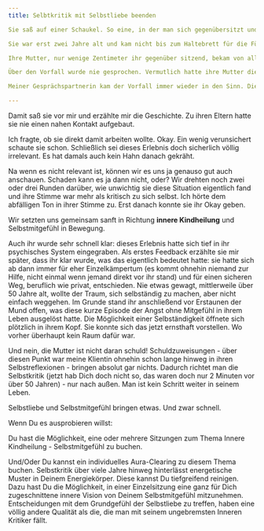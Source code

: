 ```yaml
---
title: Selbtkritik mit Selbstliebe beenden

Sie saß auf einer Schaukel. So eine, in der man sich gegenübersitzt und zu mehreren schaukeln konnte. Ihre Mutter hatte sie sich gegenüber gesetzt. Auf ihrer Seite saß sie allein und ihre Mutter gegenüber begann zu schaukeln. Die Mutter achtete nicht weiter auf die Kleine, sondern unterhielt sich mit jemandem.

Sie war erst zwei Jahre alt und kam nicht bis zum Haltebrett für die Füße. Ihre Beine schaukelten haltlos. Sie hielt sich verkrampft fest, ihr Po rutschte nach vorne, weil ihre Kraft in den Fingern noch nicht reichte, um sicher auf dem Sitzbrett zu sitzen, während die Schaukel stärker schaukelte. Sie sah in ihrer Angst nach unten und plötzlich setzte **Panik** ein. Mit weit aufgerissenen Mund und Augen starrte sie zwischen Sitz und Brett für die Füße auf das schaukelnde Loch unter ihr. Aus ihrer Perspektive wirkte der Boden unendlich weit weg. wenn sie durch das schaukelnde Loch unter ihren Füßen sah. Wenn sie da dazwischen rutschte??? Es wirkte wie eine Todesfalle. 

Ihre Mutter, nur wenige Zentimeter ihr gegenüber sitzend, bekam von all dem nichts mit. Als ihr Mund endlich einen Ton von sich gab, schaute ihre Mutter sie überrascht an. Was sie denn jetzt schon wieder hätte. Die Mutter setzte sie auf den Boden ab und ging ungerührt mit ihrer Gesprächspartnerin weiter, außer dass ihre Tochter mal wieder undankbar war.

Über den Vorfall wurde nie gesprochen. Vermutlich hatte ihre Mutter die zwei Minuten auf der Schaukel schon drei Schritte weiter vergessen. Denn für die Mutter war nichts weiter passiert.

Meiner Gesprächspartnerin kam der Vorfall immer wieder in den Sinn. Die nächsten 50 Jahre. Aber was soll's. Objektv betrachtet war es schließlich nicht ernsthaft gefährlich auf dieser Schaukel gewesen, selbst wenn sie heruntergefallen wäre. Außerdem waren es nur zwei Minuten. Also kann das schließlich keine Bewandtnis für ihr Leben haben. Das redetete sie sich jedesmal wieder ein. Doch es ging einfach nicht weg, diese seltsame Erinnerung, eingebrannt, unveränderlich seit 50 Jahren. 

---
```


Damit saß sie vor mir und erzählte mir die Geschichte. Zu ihren Eltern hatte sie nie einen nahen Kontakt aufgebaut. 

Ich fragte, ob sie direkt damit arbeiten wollte. Okay. Ein wenig verunsichert schaute sie schon. Schließlich sei dieses Erlebnis doch sicherlich völlig irrelevant. Es hat damals auch kein Hahn danach gekräht. 

Na wenn es nicht relevant ist, können wir es uns ja genauso gut auch anschauen. Schaden kann es ja dann nicht, oder? Wir drehten noch zwei oder drei Runden darüber, wie unwichtig sie diese Situation eigentlich fand und ihre Stimme war mehr als kritisch zu sich selbst. Ich hörte dem abfälligen Ton in ihrer Stimme zu. Erst danach konnte sie ihr Okay geben. 

Wir setzten uns gemeinsam sanft in Richtung **innere Kindheilung** und Selbstmitgefühl in Bewegung.

Auch ihr wurde sehr schnell klar: dieses Erlebnis hatte sich tief in ihr psychisches System eingegraben. Als erstes Feedback erzählte sie mir später, dass ihr klar wurde, was das eigentlich bedeutet hatte: sie hatte sich ab dann immer für eher Einzelkämpertum (es kommt ohnehin niemand zur Hilfe, nicht einmal wenn jemand direkt vor ihr stand) und für einen sicheren Weg, beruflich wie privat, entschieden. Nie etwas gewagt, mittlerweile über 50 Jahre alt, wollte der Traum, sich selbständig zu machen, aber nicht einfach weggehen. Im Grunde stand ihr anschließend vor Erstaunen der Mund offen, was diese kurze Episode der Angst ohne Mitgefühl in ihrem Leben ausgelöst hatte. Die Möglichkeit einer Selbständigkeit öffnete sich plötzlich in ihrem Kopf. Sie konnte sich das jetzt ernsthaft vorstellen. Wo vorher überhaupt kein Raum dafür war.

Und nein, die Mutter ist nicht daran schuld! Schuldzuweisungen - über diesen Punkt war meine Klientin ohnehin schon lange hinweg in ihren Selbstreflexionen - bringen absolut gar nichts. Dadurch richtet man die Selbstkritik (jetzt hab Dich doch nicht so, das waren doch nur 2 Minuten vor über 50 Jahren) - nur nach außen. Man ist kein Schritt weiter in seinem Leben.

Selbstliebe und Selbstmitgefühl bringen etwas. Und zwar schnell.

Wenn Du es ausprobieren willst:

Du hast die Möglichkeit, eine oder mehrere Sitzungen zum Thema Innere Kindheilung - Selbstmitgefühl zu buchen.

Und/Oder Du kannst ein individuelles Aura-Clearing zu diesem Thema buchen. Selbstkritik über viele Jahre hinweg hinterlässt energetische Muster in Deinem Energiekörper. Diese kannst Du tiefgreifend reinigen. Dazu hast Du die Möglichkeit, in einer Einzelsitzung eine ganz für Dich zugeschnittene innere Vision von Deinem Selbstmitgefühl mitzunehmen. Entscheidungen mit dem Grundgefühl der Selbstliebe zu treffen, haben eine völlig andere Qualität als die, die man mit seinem ungebremsten Inneren Kritiker fällt. 




